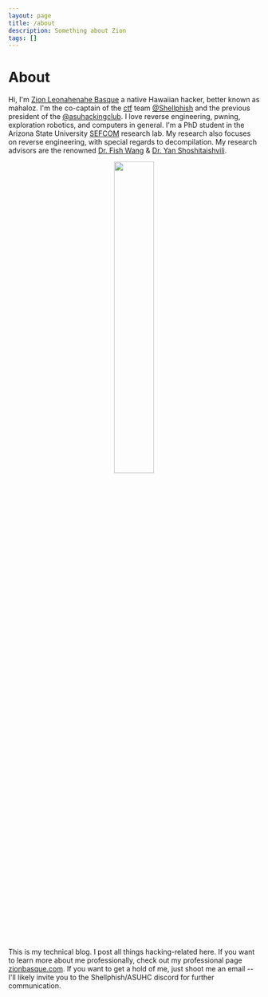 ```yaml
---
layout: page
title: /about
description: Something about Zion
tags: [] 
---
```


# About

Hi, I'm [Zion Leonahenahe Basque](https://zionbasque.com) a native Hawaiian hacker, better known as mahaloz. I'm the co-captain of the [ctf](https://ctftime.org/about/) team [@Shellphish](https://twitter.com/shellphish?lang=en) and the previous president of the [@asuhackingclub](http://asuhacking.club). I love reverse engineering, pwning, exploration robotics, and computers in general. I'm a PhD student in the Arizona State University [SEFCOM](https://ctftime.org/about/) research lab. My research also focuses on reverse engineering, with special regards to decompilation. My research advisors are the renowned [Dr. Fish Wang](https://ruoyuwang.me/) & [Dr. Yan Shoshitaishvili](https://www.yancomm.net/).


<!-- small, centered image --> 
<p align="center">
  <img src="{{site.baseurl}}/assets/images/pixel_zion_profile.jpg" width="40%"/>
</p>
<!-- end non-markdown --> 


This is my technical blog. I post all things hacking-related here. If you want to learn more about me professionally, check out my professional page [zionbasque.com](https://zionbasque.com). If you want to get a hold of me, just shoot me an email -- I'll likely invite you to the Shellphish/ASUHC discord for further communication.
